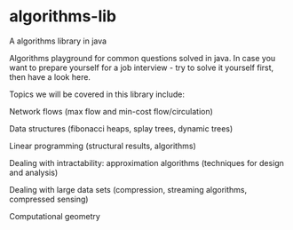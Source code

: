 # algorithms-lib
A algorithms library in java


Algorithms playground for common questions solved in java.
In case you want to prepare yourself for a job interview - try to solve it yourself first, then have a look here.


Topics we will be covered in this library include:

Network flows (max flow and min-cost flow/circulation)

Data structures (fibonacci heaps, splay trees, dynamic trees)

Linear programming (structural results, algorithms)

Dealing with intractability: approximation algorithms (techniques for design and analysis)

Dealing with large data sets (compression, streaming algorithms, compressed sensing)

Computational geometry

